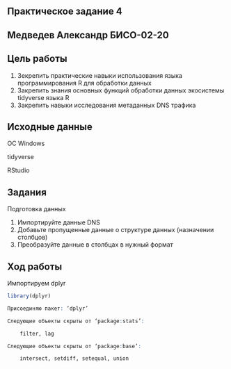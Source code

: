 ## Практическое задание 4
## Медведев Александр БИСО-02-20

## Цель работы
1. Зекрепить практические навыки использования языка программирования R для обработки данных
2. Закрепить знания основных функций обработки данных экосистемы tidyverse языка R
3. Закрепить навыки исследования метаданных DNS трафика

## Исходные данные

ОС Windows

tidyverse

RStudio

## Задания

Подготовка данных

1. Импортируйте данные DNS
2. Добавьте пропущенные данные о структуре данных (назначении столбцов)
3. Преобразуйте данные в столбцах в нужный формат

## Ход работы
Импортируем dplyr
```R
library(dplyr)
```
```R
Присоединяю пакет: ‘dplyr’

Следующие объекты скрыты от ‘package:stats’:

    filter, lag

Следующие объекты скрыты от ‘package:base’:

    intersect, setdiff, setequal, union
```



